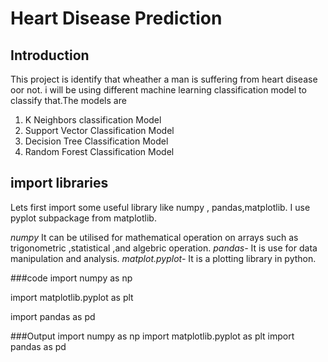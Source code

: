 # Heart Disease Prediction
## Introduction
This project is identify that wheather a man is suffering from heart disease oor not. i will be using different machine learning  classification model to classify that.The models are 
1. K Neighbors classification Model
2. Support Vector Classification Model
3. Decision Tree Classification Model
4. Random Forest Classification Model

## import libraries
Lets first import some useful library like numpy , pandas,matplotlib. I use pyplot subpackage from matplotlib.

*numpy* It can be utilised for mathematical operation on arrays such as trigonometric ,statistical ,and algebric operation.
*pandas-* It is use for data manipulation and analysis.
*matplot.pyplot-* It is a plotting library in python.

###code
import numpy as np

import matplotlib.pyplot as plt

import pandas as pd

###Output
import numpy as np
import matplotlib.pyplot as plt
import pandas as pd
